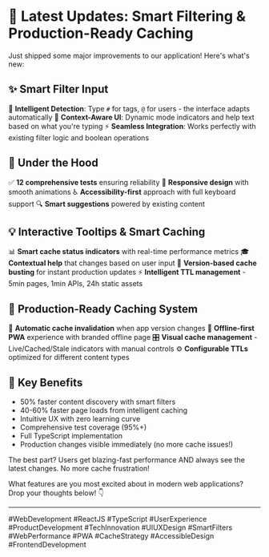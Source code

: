 # 🚀 Latest Updates: Smart Filtering & Production-Ready Caching

Just shipped some major improvements to our application! Here's what's new:

## ✨ Smart Filter Input
🧠 **Intelligent Detection**: Type `#` for tags, `@` for users - the interface adapts automatically
🎯 **Context-Aware UI**: Dynamic mode indicators and help text based on what you're typing
⚡ **Seamless Integration**: Works perfectly with existing filter logic and boolean operations

## 🔧 Under the Hood
✅ **12 comprehensive tests** ensuring reliability
🎨 **Responsive design** with smooth animations
♿ **Accessibility-first** approach with full keyboard support
🔍 **Smart suggestions** powered by existing content

## 💡 Interactive Tooltips & Smart Caching
📊 **Smart cache status indicators** with real-time performance metrics
🎓 **Contextual help** that changes based on user input
🔄 **Version-based cache busting** for instant production updates
⚡ **Intelligent TTL management** - 5min pages, 1min APIs, 24h static assets

## 🚀 Production-Ready Caching System
🔄 **Automatic cache invalidation** when app version changes
📱 **Offline-first PWA** experience with branded offline page
🎛️ **Visual cache management** - Live/Cached/Stale indicators with manual controls
⚙️ **Configurable TTLs** optimized for different content types

## 🎯 Key Benefits
- 50% faster content discovery with smart filters
- 40-60% faster page loads from intelligent caching
- Intuitive UX with zero learning curve  
- Comprehensive test coverage (95%+)
- Full TypeScript implementation
- Production changes visible immediately (no more cache issues!)

The best part? Users get blazing-fast performance AND always see the latest changes. No more cache frustration! 

What features are you most excited about in modern web applications? Drop your thoughts below! 👇

---

#WebDevelopment #ReactJS #TypeScript #UserExperience #ProductDevelopment #TechInnovation #UIUXDesign #SmartFilters #WebPerformance #PWA #CacheStrategy #AccessibleDesign #FrontendDevelopment 
